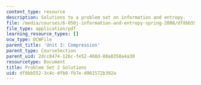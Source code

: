 ```yaml
---
content_type: resource
description: Solutions to a problem set on information and entropy.
file: /media/courses/6-050j-information-and-entropy-spring-2008/df8bb5523c4cdfb0fb7ed961572b392a_MIT6_050JS08_ps_02_sol.pdf
file_type: application/pdf
learning_resource_types: []
ocw_type: OCWFile
parent_title: 'Unit 3: Compression'
parent_type: CourseSection
parent_uid: 2dcc8474-126c-fe52-468d-88a8358a4a30
resourcetype: Document
title: Problem Set 2 Solutions
uid: df8bb552-3c4c-dfb0-fb7e-d961572b392a
---
```

